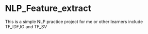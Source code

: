 # NLP_Feature_extract
This is a simple NLP practice project for me or other learners include TF_IDF,IG and TF_SV 
